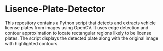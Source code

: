 # Lisence-Plate-Detector
This repository contains a Python script that detects and extracts vehicle license plates from images using OpenCV. It uses edge detection and contour approximation to locate rectangular regions likely to be license plates. The script displays the detected plate along with the original image with highlighted contours.
